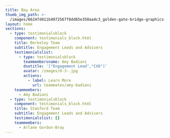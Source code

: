 ```yaml
---
title: Bay Area
thumb_img_path: >-
  /images/6624fd411b4972567f8dd65e350aa4c3_golden-gate-bridge-graphics-svg-dxf-eps-png-cdr-ai-pdf-vector-art-_1500-1500.jpeg
layout: home
sections:
  - type: testimonialsblock
    component: testimonials_block.html
    title: Berkeley Team
    subtitle: Engagement Leads and Advisers
    testimonialslist:
      - type: testimonialsblock
        teammembersname: Amy Badiani
        dsotitle: '["Engagement Lead","CXO"]'
        avatar: /images/0-3-.jpg
        actions:
          - label: Learn More
            url: teammates/amy-badiani
    teammembers:
      - Amy Badiani
  - type: testimonialsblock
    component: testimonials_block.html
    title: Stanford Team
    subtitle: Engagement Leads and Advisers
    testimonialslist: []
    teammembers:
      - Arlane Gordon-Bray
---
```

